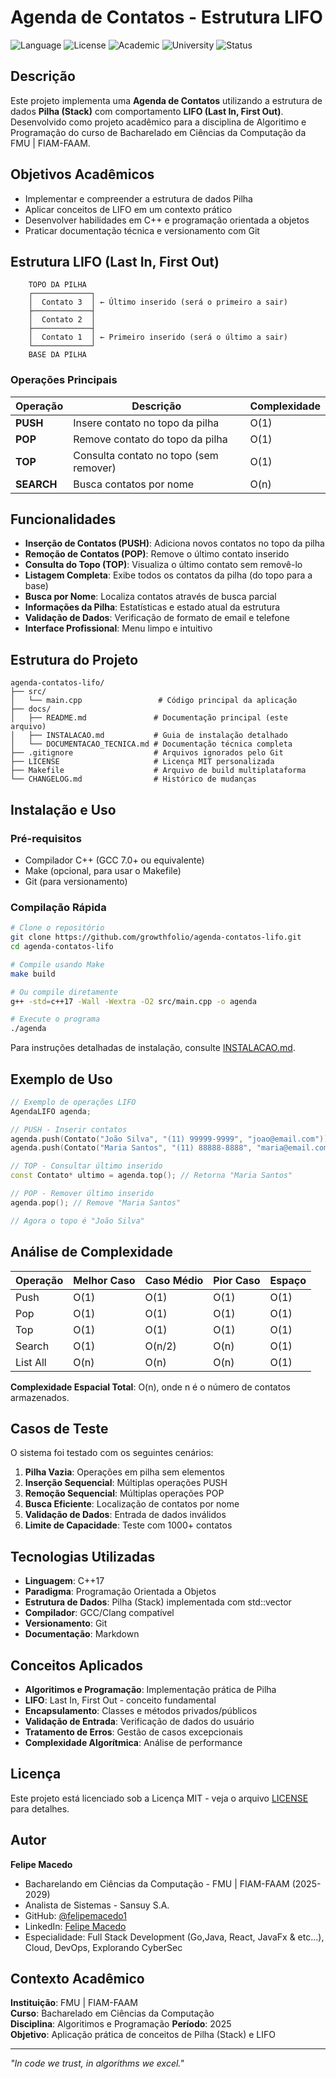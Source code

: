 # Agenda de Contatos - Estrutura LIFO

![Language](https://img.shields.io/badge/Language-C++-blue)
![License](https://img.shields.io/badge/License-MIT-green)
![Academic](https://img.shields.io/badge/Project-Academic-orange)
![University](https://img.shields.io/badge/University-FMU-red)
![Status](https://img.shields.io/badge/Status-Complete-brightgreen)

## Descrição

Este projeto implementa uma **Agenda de Contatos** utilizando a estrutura de dados **Pilha (Stack)** com comportamento **LIFO (Last In, First Out)**. Desenvolvido como projeto acadêmico para a disciplina de Algoritimo e Programação do curso de Bacharelado em Ciências da Computação da FMU | FIAM-FAAM.

## Objetivos Acadêmicos

- Implementar e compreender a estrutura de dados Pilha
- Aplicar conceitos de LIFO em um contexto prático
- Desenvolver habilidades em C++ e programação orientada a objetos
- Praticar documentação técnica e versionamento com Git

## Estrutura LIFO (Last In, First Out)

```
    TOPO DA PILHA
    ┌─────────────┐
    │  Contato 3  │ ← Último inserido (será o primeiro a sair)
    ├─────────────┤
    │  Contato 2  │
    ├─────────────┤
    │  Contato 1  │ ← Primeiro inserido (será o último a sair)
    └─────────────┘
    BASE DA PILHA
```

### Operações Principais

| Operação | Descrição | Complexidade |
|----------|-----------|--------------|
| **PUSH** | Insere contato no topo da pilha | O(1) |
| **POP** | Remove contato do topo da pilha | O(1) |
| **TOP** | Consulta contato no topo (sem remover) | O(1) |
| **SEARCH** | Busca contatos por nome | O(n) |

## Funcionalidades

-  **Inserção de Contatos (PUSH)**: Adiciona novos contatos no topo da pilha
-  **Remoção de Contatos (POP)**: Remove o último contato inserido
-  **Consulta do Topo (TOP)**: Visualiza o último contato sem removê-lo
-  **Listagem Completa**: Exibe todos os contatos da pilha (do topo para a base)
-  **Busca por Nome**: Localiza contatos através de busca parcial
-  **Informações da Pilha**: Estatísticas e estado atual da estrutura
-  **Validação de Dados**: Verificação de formato de email e telefone
-  **Interface Profissional**: Menu limpo e intuitivo

## Estrutura do Projeto

```
agenda-contatos-lifo/
├── src/
│   └── main.cpp                 # Código principal da aplicação
├── docs/
│   ├── README.md               # Documentação principal (este arquivo)
│   ├── INSTALACAO.md           # Guia de instalação detalhado
│   └── DOCUMENTACAO_TECNICA.md # Documentação técnica completa
├── .gitignore                  # Arquivos ignorados pelo Git
├── LICENSE                     # Licença MIT personalizada
├── Makefile                    # Arquivo de build multiplataforma
└── CHANGELOG.md                # Histórico de mudanças
```

## Instalação e Uso

### Pré-requisitos

- Compilador C++ (GCC 7.0+ ou equivalente)
- Make (opcional, para usar o Makefile)
- Git (para versionamento)

### Compilação Rápida

```bash
# Clone o repositório
git clone https://github.com/growthfolio/agenda-contatos-lifo.git
cd agenda-contatos-lifo

# Compile usando Make
make build

# Ou compile diretamente
g++ -std=c++17 -Wall -Wextra -O2 src/main.cpp -o agenda

# Execute o programa
./agenda
```

Para instruções detalhadas de instalação, consulte [INSTALACAO.md](docs/INSTALACAO.md).

## Exemplo de Uso

```cpp
// Exemplo de operações LIFO
AgendaLIFO agenda;

// PUSH - Inserir contatos
agenda.push(Contato("João Silva", "(11) 99999-9999", "joao@email.com"));
agenda.push(Contato("Maria Santos", "(11) 88888-8888", "maria@email.com"));

// TOP - Consultar último inserido
const Contato* ultimo = agenda.top(); // Retorna "Maria Santos"

// POP - Remover último inserido
agenda.pop(); // Remove "Maria Santos"

// Agora o topo é "João Silva"
```

## Análise de Complexidade

| Operação | Melhor Caso | Caso Médio | Pior Caso | Espaço |
|----------|-------------|------------|-----------|---------|
| Push | O(1) | O(1) | O(1) | O(1) |
| Pop | O(1) | O(1) | O(1) | O(1) |
| Top | O(1) | O(1) | O(1) | O(1) |
| Search | O(1) | O(n/2) | O(n) | O(1) |
| List All | O(n) | O(n) | O(n) | O(1) |

**Complexidade Espacial Total**: O(n), onde n é o número de contatos armazenados.

## Casos de Teste

O sistema foi testado com os seguintes cenários:

1. **Pilha Vazia**: Operações em pilha sem elementos
2. **Inserção Sequencial**: Múltiplas operações PUSH
3. **Remoção Sequencial**: Múltiplas operações POP
4. **Busca Eficiente**: Localização de contatos por nome
5. **Validação de Dados**: Entrada de dados inválidos
6. **Limite de Capacidade**: Teste com 1000+ contatos

## Tecnologias Utilizadas

- **Linguagem**: C++17
- **Paradigma**: Programação Orientada a Objetos
- **Estrutura de Dados**: Pilha (Stack) implementada com std::vector
- **Compilador**: GCC/Clang compatível
- **Versionamento**: Git
- **Documentação**: Markdown

## Conceitos Aplicados

- **Algoritimos e Programação**: Implementação prática de Pilha
- **LIFO**: Last In, First Out - conceito fundamental
- **Encapsulamento**: Classes e métodos privados/públicos
- **Validação de Entrada**: Verificação de dados do usuário
- **Tratamento de Erros**: Gestão de casos excepcionais
- **Complexidade Algorítmica**: Análise de performance

## Licença

Este projeto está licenciado sob a Licença MIT - veja o arquivo [LICENSE](LICENSE) para detalhes.

## Autor

**Felipe Macedo**
- Bacharelando em Ciências da Computação - FMU | FIAM-FAAM (2025-2029)
- Analista de Sistemas - Sansuy S.A.
- GitHub: [@felipemacedo1](https://github.com/felipemacedo1)
- LinkedIn: [Felipe Macedo](https://www.linkedin.com/in/felipemacedo1/)
- Especialidade: Full Stack Development (Go,Java, React, JavaFx & etc...), Cloud, DevOps, Explorando CyberSec

## Contexto Acadêmico

**Instituição**: FMU | FIAM-FAAM  
**Curso**: Bacharelado em Ciências da Computação  
**Disciplina**: Algoritimos e Programação
**Período**: 2025  
**Objetivo**: Aplicação prática de conceitos de Pilha (Stack) e LIFO

---

*"In code we trust, in algorithms we excel."*